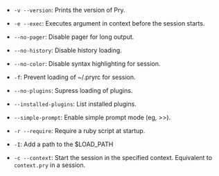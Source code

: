 * `-v --version`:
  Prints the version of Pry.

* `-e --exec`:
  Executes argument in context before the session starts.

* `--no-pager`:
  Disable pager for long output.

* `--no-history`:
  Disable history loading.

* `--no-color`:
  Disable syntax highlighting for session.

* `-f`:
  Prevent loading of ~/.pryrc for session.

* `--no-plugins`:
  Supress loading of plugins.

* `--installed-plugins`:
  List installed plugins.

* `--simple-prompt`:
  Enable simple prompt mode (eg, >>).

* `-r --require`:
  Require a ruby script at startup.

* `-I`:
  Add a path to the $LOAD_PATH

* `-c --context`:
  Start the session in the specified context.  Equivalent to `context.pry` in a session.
